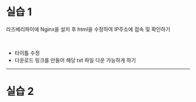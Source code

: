 # 실습 1
<p> 라즈베리파이에 Nginx을 설치 후 html을 수정하여 IP주소에 접속 및 확인하기</p>

<br>

- 타이틀 수정
- 다운로드 링크를 만들어 해당 txt 파일 다운 가능하게 하기

---

# 실습 2
<p> </p>
